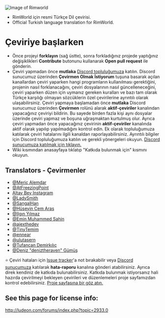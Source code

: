 ![Image of Rimworld](http://rimworldwiki.com/images/thumb/8/8c/Rimworldlogo.png/600px-Rimworldlogo.png)

* RimWorld için resmi Türkçe Dil çevirisi.
* Official Turkish language translation for RimWorld.

# Çeviriye başlarken

   * Önce projeyi **forklayın** (sağ üstte), sonra forkladığınız projede yaptığınız değişiklikleri **Contribute** butonunu kullanarak **Open pull request** ile gönderin.  
   * Çeviri yapmadan önce **mutlaka** [Discord topluluğumuza](https://discord.gg/yjnA2rm5UX) katılın. Discord sunucumuz üzerinden **Çevirmen Olmak İstiyorum** tuşuna basarak açılan kanallardan çeviri yaparken hangi programların kullanılması gerektiğini, projenin nasıl forklanacağını, çeviri dosyalarının nasıl güncelleneceğini, çeviri yaparken düzen için uymanız gereken kuralları ve bazı tam olarak Türkçe karşılığı olmayan sözcüklerin özel çevirilerine ayrıntılı olarak ulaşabilirsiniz. Çeviri yapmaya başlamadan önce **mutlaka** Discord sunucumuz üzerinden **Çevirmen** rolünü alarak **aktif-çeviriler** kanalından yapacağınız çeviriyi bildirin. Bu sayede birden fazla kişi aynı dosyalar üzerinde çeviri yapmaz ve boşuna uğraşmaktan kurtulmuş olur. Ayrıca çeviri yapmadan önce yapacağınız çevirinin **aktif-çeviriler** kanalında aktif olarak yapılıp yapılmadığını kontrol edin. Ek olarak topluluğumuza katılarak çeviri hatalarını ilgili kanaldan raporlayabilirsiniz. Ayrıntılı bilgiler için Discord topluluğumuza katılın ve gerekli yönergeleri okuyun. [Discord sunucumuza katılmak için tıklayın.](https://discord.gg/yjnA2rm5UX)
   * Wiki kısmından anasayfaya tıklatıp "Katkıda bulunmak için" kısmını okuyun.

## Translators - Çevirmenler

* [@Meriç Alemdar](https://github.com/alemdarwilson)
* [@AtFreezingPoint](https://github.com/AtFreezingPoint)
* [Altay Bey Instagram](https://www.instagram.com/altay.bey/)
* [@LadySmith](https://github.com/LadySmith)
* [@SangalHan](https://github.com/SangalHan)
* [@Hüseyin Cem Aras](https://github.com/hcemaras)
* [@Ilgın Yılmaz](https://github.com/Bruniikendov)
* [@Emin Muhammed Şahin](https://github.com/ColdWind53)
* [@ajexthedev](https://github.com/ajexthedev)
* [@TinyTemim](https://github.com/TinyTemim)
* [@ennear](https://github.com/ennear)
* [@ulutasern](https://github.com/ernxwsdm)
* [@Tufancan Demirkılıç](https://github.com/hollmmes)
* [@Deniz "deniztheraven" Gümüş](https://github.com/denizubu)


:star: Çeviri hataları için [Issue tracker](https://github.com/Ludeon/RimWorld-Turkish/issues)'a not bırakabilir veya [Discord sunucumuza](https://discord.gg/yjnA2rm5UX) katılarak **hata-raporu** kanalına gönderi atabilirsiniz. Ayrıca direk kendiniz de katkıda bulunabilirsiniz. Katkıda bulunmak istiyorsanız hali hazırda çevirilmeyi bekleyen çevirileri ve düzenlemeleri proje sayfamızdan kontrol edebilirsiniz.
[Proje sayfasına bir göz atın.](https://github.com/Ludeon/RimWorld-Turkish/projects)


## See this page for license info:

http://ludeon.com/forums/index.php?topic=2933.0
